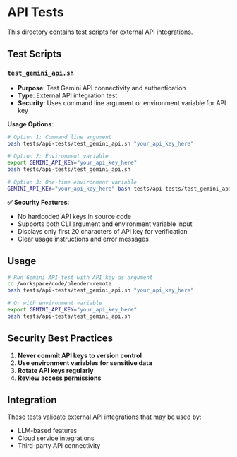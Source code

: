 # API Tests

This directory contains test scripts for external API integrations.

## Test Scripts

### **`test_gemini_api.sh`**
- **Purpose**: Test Gemini API connectivity and authentication
- **Type**: External API integration test
- **Security**: Uses command line argument or environment variable for API key

**Usage Options**:
```bash
# Option 1: Command line argument
bash tests/api-tests/test_gemini_api.sh "your_api_key_here"

# Option 2: Environment variable
export GEMINI_API_KEY="your_api_key_here"
bash tests/api-tests/test_gemini_api.sh

# Option 3: One-time environment variable
GEMINI_API_KEY="your_api_key_here" bash tests/api-tests/test_gemini_api.sh
```

**✅ Security Features**:
- No hardcoded API keys in source code
- Supports both CLI argument and environment variable input
- Displays only first 20 characters of API key for verification
- Clear usage instructions and error messages

## Usage

```bash
# Run Gemini API test with API key as argument
cd /workspace/code/blender-remote
bash tests/api-tests/test_gemini_api.sh "your_api_key_here"

# Or with environment variable
export GEMINI_API_KEY="your_api_key_here"
bash tests/api-tests/test_gemini_api.sh
```

## Security Best Practices

1. **Never commit API keys to version control**
2. **Use environment variables for sensitive data**
3. **Rotate API keys regularly**
4. **Review access permissions**

## Integration

These tests validate external API integrations that may be used by:
- LLM-based features
- Cloud service integrations
- Third-party API connectivity